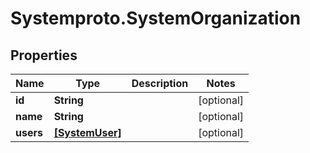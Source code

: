 # Systemproto.SystemOrganization

## Properties
Name | Type | Description | Notes
------------ | ------------- | ------------- | -------------
**id** | **String** |  | [optional] 
**name** | **String** |  | [optional] 
**users** | [**[SystemUser]**](SystemUser.md) |  | [optional] 


